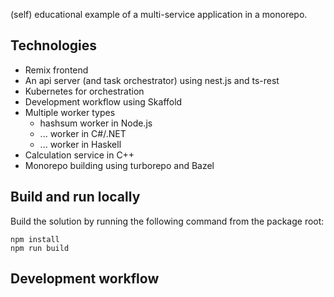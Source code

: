 (self) educational example of a multi-service application in a monorepo.

## Technologies

- Remix frontend
- An api server (and task orchestrator) using nest.js and ts-rest
- Kubernetes for orchestration
- Development workflow using Skaffold
- Multiple worker types
  - hashsum worker in Node.js
  - ... worker in C#/.NET
  - ... worker in Haskell
- Calculation service in C++
- Monorepo building using turborepo and Bazel

## Build and run locally

Build the solution by running the following command from the package root:

```
npm install
npm run build
```

## Development workflow
